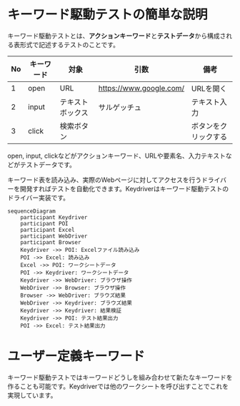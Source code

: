 # キーワード駆動テストの簡単な説明

キーワード駆動テストとは、**アクションキーワード**と**テストデータ**から構成される表形式で記述するテストのことです。

| No | キーワード | 対象 | 引数 | 備考 |
-----|----------|------|-----|------
| 1 | open | URL | https://www.google.com/ | URLを開く |
| 2 | input | テキストボックス | サルゲッチュ | テキスト入力 |
| 3 | click | 検索ボタン | | ボタンをクリックする |

open, input, clickなどがアクションキーワード、URLや要素名、入力テキストなどがテストデータです。

キーワード表を読み込み、実際のWebページに対してアクセスを行うドライバーを開発すればテストを自動化できます。Keydriverはキーワード駆動テストのドライバー実装です。

```mermaid
sequenceDiagram
    participant Keydriver
    participant POI
    participant Excel
    participant WebDriver
    participant Browser
    Keydriver ->> POI: Excelファイル読み込み
    POI ->> Excel: 読み込み
    Excel ->> POI: ワークシートデータ
    POI ->> Keydriver: ワークシートデータ
    Keydriver ->> WebDriver: ブラウザ操作
    WebDriver ->> Browser: ブラウザ操作
    Browser ->> WebDriver: ブラウズ結果
    WebDriver ->> Keydriver: ブラウズ結果
    Keydriver ->> Keydriver: 結果検証
    Keydriver ->> POI: テスト結果出力
    POI ->> Excel: テスト結果出力
```

# ユーザー定義キーワード

キーワード駆動テストではキーワードどうしを組み合わせて新たなキーワードを作ることも可能です。Keydriverでは他のワークシートを呼び出すことでこれを実現しています。


